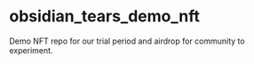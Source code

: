 # obsidian_tears_demo_nft
Demo NFT repo for our trial period and airdrop for community to experiment.
